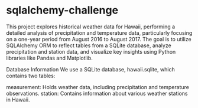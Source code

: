 # sqlalchemy-challenge

This project explores historical weather data for Hawaii, performing a detailed analysis of precipitation and temperature data, particularly focusing on a one-year period from August 2016 to August 2017. The goal is to utilize SQLAlchemy ORM to reflect tables from a SQLite database, analyze precipitation and station data, and visualize key insights using Python libraries like Pandas and Matplotlib.

Database Information
We use a SQLite database, hawaii.sqlite, which contains two tables:

measurement: Holds weather data, including precipitation and temperature observations.
station: Contains information about various weather stations in Hawaii.
